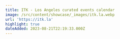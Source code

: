 ```yaml
---
title: ITK - Los Angeles curated events calendar
image: /src/content/showcase/_images/itk.la.webp
url: 'https://itk.la'
highlight: true
dateAdded: 2023-08-21T22:19:33.000Z
---
```


